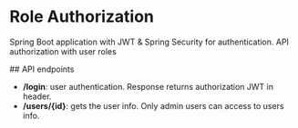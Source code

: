 # Role Authorization
Spring Boot application with JWT & Spring Security for authentication. API authorization with user roles

## API endpoints
- **/login**: user authentication. Response returns authorization JWT in header.
- **/users/{id}**: gets the user info. Only admin users can access to users info. 